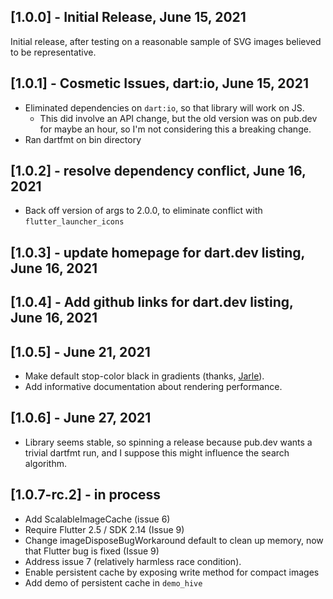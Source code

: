 ## [1.0.0] - Initial Release, June 15, 2021

Initial release, after testing on a reasonable sample of SVG images
believed to be representative.

## [1.0.1] - Cosmetic Issues, dart:io, June 15, 2021

- Eliminated dependencies on `dart:io`, so that library will work on JS.
  - This did involve an API change, but the old version was on pub.dev
    for maybe an hour, so I'm not considering this a breaking change.
- Ran dartfmt on bin directory

## [1.0.2] - resolve dependency conflict, June 16, 2021

- Back off version of args to 2.0.0, to eliminate conflict with 
  `flutter_launcher_icons`

## [1.0.3] - update homepage for dart.dev listing, June 16, 2021

## [1.0.4] - Add github links for dart.dev listing, June 16, 2021

## [1.0.5] - June 21, 2021

- Make default stop-color black in gradients (thanks, 
  [Jarle](https://github.com/jarlestabell)).
- Add informative documentation about rendering performance.

## [1.0.6] - June 27, 2021

- Library seems stable, so spinning a release because pub.dev wants
  a trivial dartfmt run, and I suppose this might influence the search
  algorithm.

## [1.0.7-rc.2] - in process

- Add ScalableImageCache (issue 6)
- Require Flutter 2.5 / SDK 2.14 (Issue 9)
- Change imageDisposeBugWorkaround default to clean up memory,
  now that Flutter bug is fixed (Issue 9)
- Address issue 7 (relatively harmless race condition).
- Enable persistent cache by exposing write method for compact images
- Add demo of persistent cache in `demo_hive`
